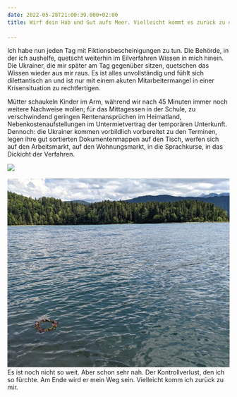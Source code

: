 ```yaml
---
date: 2022-05-28T21:00:39.000+02:00
title: Wirf dein Hab und Gut aufs Meer. Vielleicht kommt es zurück zu dir

---
```

Ich habe nun jeden Tag mit Fiktionsbescheinigungen zu tun. Die Behörde, in der ich aushelfe, quetscht weiterhin im Eilverfahren Wissen in mich hinein. Die Ukrainer, die mir später am Tag gegenüber sitzen, quetschen das Wissen wieder aus mir raus. Es ist alles unvollständig und fühlt sich dilettantisch an und ist nur mit einem akuten Mitarbeitermangel in einer Krisensituation zu rechtfertigen.

Mütter schaukeln Kinder im Arm, während wir nach 45 Minuten immer noch weitere Nachweise wollen; für das Mittagessen in der Schule, zu verschwindend geringen Rentenansprüchen im Heimatland, Nebenkostenaufstellungen  im Untermietvertrag der temporären Unterkunft. Dennoch: die Ukrainer kommen vorbildlich vorbereitet zu den Terminen, legen ihre gut sortierten Dokumentenmappen auf den Tisch, werfen sich auf den Arbeitsmarkt, auf den Wohnungsmarkt, in die Sprachkurse, in das Dickicht der Verfahren. 

![](/uploads/pxl_20220527_142002847.jpg)

![](/uploads/pxl_20220527_133151488_1.jpg)Es ist noch nicht so weit. Aber schon sehr nah. Der Kontrollverlust, den ich so fürchte. Am Ende wird er mein Weg sein. Vielleicht komm ich zurück zu mir.